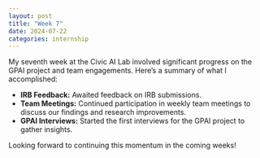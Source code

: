 ```yaml
---
layout: post
title: "Week 7"
date: 2024-07-22
categories: internship
---
```


My seventh week at the Civic AI Lab involved significant progress on the GPAI project and team engagements. Here’s a summary of what I accomplished:

- **IRB Feedback:** Awaited feedback on IRB submissions.
- **Team Meetings:** Continued participation in weekly team meetings to discuss our findings and research improvements.
- **GPAI Interviews:** Started the first interviews for the GPAI project to gather insights.

Looking forward to continuing this momentum in the coming weeks!


